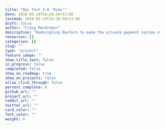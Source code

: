 ```yaml
---
title: "Nav Tech 2.0 'Rimu'"
date: 2018-03-29T14:28:56+13:00
lastmod: 2018-03-29T14:28:56+13:00
draft: false
author: "Craig MacGregor"
description: "Redesigning NavTech to make the private payment system completely trustless and distributed running at a protocol level."
resources: []
categories: []
slug: ""
type: "project"
feature_image: ""
show_title_text: false
in_progress: false
completed: false
show_on_roadmap: true
show_on_projects: false
allow_click_through: false
percent_complete: 0
github_url: ""
project_url: ""
reddit_url: ""
twitter_url: ""
card_color: ""
font_color: ""
weight: 0
---
```

